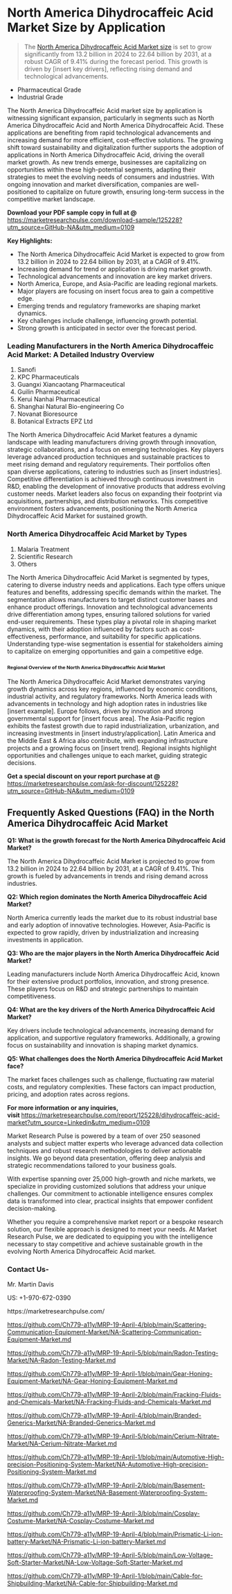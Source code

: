 <h1>North America Dihydrocaffeic Acid Market&nbsp;Size by Application</h1><blockquote><p>The <a href="https://marketresearchpulse.com/download-sample/125228?utm_source=GitHub-NA&amp;utm_medium=0109">North America Dihydrocaffeic Acid Market size</a> is set to grow significantly from 13.2 billion in 2024 to 22.64 billion by 2031, at a robust CAGR of 9.41% during the forecast period. This growth is driven by [insert key drivers], reflecting rising demand and technological advancements.</p></blockquote><ul><li>Pharmaceutical Grade<li> Industrial Grade</li></ul><p>The North America Dihydrocaffeic Acid market size by application is witnessing significant expansion, particularly in segments such as North America Dihydrocaffeic Acid and North America Dihydrocaffeic Acid. These applications are benefiting from rapid technological advancements and increasing demand for more efficient, cost-effective solutions. The growing shift toward sustainability and digitalization further supports the adoption of applications in North America Dihydrocaffeic Acid, driving the overall market growth. As new trends emerge, businesses are capitalizing on opportunities within these high-potential segments, adapting their strategies to meet the evolving needs of consumers and industries. With ongoing innovation and market diversification, companies are well-positioned to capitalize on future growth, ensuring long-term success in the competitive market landscape.</p><p><strong>Download your PDF sample copy in full at @ </strong><a href="https://marketresearchpulse.com/download-sample/125228?utm_source=GitHub-NA&amp;utm_medium=0109">https://marketresearchpulse.com/download-sample/125228?utm_source=GitHub-NA&amp;utm_medium=0109</a></p><p><strong>Key Highlights: </strong></p><ul><li>The North America Dihydrocaffeic Acid Market is expected to grow from 13.2 billion in 2024 to 22.64 billion by 2031, at a CAGR of 9.41%.</li><li>Increasing demand for trend or application is driving market growth.</li><li>Technological advancements and innovation are key market drivers.</li><li>North America, Europe, and Asia-Pacific are leading regional markets.</li><li>Major players are focusing on insert focus area to gain a competitive edge.</li><li>Emerging trends and regulatory frameworks are shaping market dynamics.</li><li>Key challenges include challenge, influencing growth potential.</li><li>Strong growth is anticipated in sector over the forecast period.</li></ul><h3>Leading Manufacturers in the North America Dihydrocaffeic Acid Market: A Detailed Industry Overview</h3><ol><li>Sanofi</li><li>KPC Pharmaceuticals</li><li>Guangxi Xiancaotang Pharmaceutical</li><li>Guilin Pharmaceutical</li><li>Kerui Nanhai Pharmaceutical</li><li>Shanghai Natural Bio-engineering Co</li><li>Novanat Bioresource</li><li>Botanical Extracts EPZ Ltd</li></ol><div class="flex max-w-full flex-col flex-grow"><div class="min-h-8 text-message flex w-full flex-col items-end gap-2 whitespace-normal break-words [.text-message+&amp;]:mt-5" dir="auto" data-message-author-role="assistant" data-message-id="fd8432e4-4910-450d-b182-61b7bfb0a01f" data-message-model-slug="gpt-4o"><div class="flex w-full flex-col gap-1 empty:hidden first:pt-[3px]"><div class="markdown prose w-full break-words dark:prose-invert light"><p>The North America Dihydrocaffeic Acid Market features a dynamic landscape with leading manufacturers driving growth through innovation, strategic collaborations, and a focus on emerging technologies. Key players leverage advanced production techniques and sustainable practices to meet rising demand and regulatory requirements. Their portfolios often span diverse applications, catering to industries such as [insert industries]. Competitive differentiation is achieved through continuous investment in R&amp;D, enabling the development of innovative products that address evolving customer needs. Market leaders also focus on expanding their footprint via acquisitions, partnerships, and distribution networks. This competitive environment fosters advancements, positioning the North America Dihydrocaffeic Acid Market for sustained growth.</p></div></div></div></div><h3>North America Dihydrocaffeic Acid Market by Types</h3><ol><li>Malaria Treatment<li> Scientific Research<li> Others</li></ol><div class="flex max-w-full flex-col flex-grow"><div class="min-h-8 text-message flex w-full flex-col items-end gap-2 whitespace-normal break-words [.text-message+&amp;]:mt-5" dir="auto" data-message-author-role="assistant" data-message-id="084470be-0bb7-4664-bddf-5156b4f41249" data-message-model-slug="gpt-4o-mini"><div class="flex w-full flex-col gap-1 empty:hidden first:pt-[3px]"><div class="markdown prose w-full break-words dark:prose-invert light"><p>The North America Dihydrocaffeic Acid Market is segmented by types, catering to diverse industry needs and applications. Each type offers unique features and benefits, addressing specific demands within the market. The segmentation allows manufacturers to target distinct customer bases and enhance product offerings. Innovation and technological advancements drive differentiation among types, ensuring tailored solutions for varied end-user requirements. These types play a pivotal role in shaping market dynamics, with their adoption influenced by factors such as cost-effectiveness, performance, and suitability for specific applications. Understanding type-wise segmentation is essential for stakeholders aiming to capitalize on emerging opportunities and gain a competitive edge.</p></div></div></div></div><h3><span style="font-size: 11px;">Regional Overview of the North America Dihydrocaffeic Acid Market</span></h3><div class="flex max-w-full flex-col flex-grow"><div class="min-h-8 text-message flex w-full flex-col items-end gap-2 whitespace-normal break-words [.text-message+&amp;]:mt-5" dir="auto" data-message-author-role="assistant" data-message-id="e9038762-ce64-4e30-91c9-9bd413514231" data-message-model-slug="gpt-4o-mini"><div class="flex w-full flex-col gap-1 empty:hidden first:pt-[3px]"><div class="markdown prose w-full break-words dark:prose-invert light"><p>The North America Dihydrocaffeic Acid Market demonstrates varying growth dynamics across key regions, influenced by economic conditions, industrial activity, and regulatory frameworks. North America leads with advancements in technology and high adoption rates in industries like [insert example]. Europe follows, driven by innovation and strong governmental support for [insert focus area]. The Asia-Pacific region exhibits the fastest growth due to rapid industrialization, urbanization, and increasing investments in [insert industry/application]. Latin America and the Middle East &amp; Africa also contribute, with expanding infrastructure projects and a growing focus on [insert trend]. Regional insights highlight opportunities and challenges unique to each market, guiding strategic decisions.</p></div></div></div></div><p><strong>Get a special discount on your report purchase at @ </strong><a href="https://marketresearchpulse.com/ask-for-discount/125228?utm_source=GitHub-NA&amp;utm_medium=0109">https://marketresearchpulse.com/ask-for-discount/125228?utm_source=GitHub-NA&amp;utm_medium=0109</a></p><h2>Frequently Asked Questions (FAQ) in the North America Dihydrocaffeic Acid Market</h2><p><strong>Q1: What is the growth forecast for the North America Dihydrocaffeic Acid Market?</strong></p><p>The North America Dihydrocaffeic Acid Market is projected to grow from 13.2 billion in 2024 to 22.64 billion by 2031, at a CAGR of 9.41%. This growth is fueled by advancements in trends and rising demand across industries.</p><p><strong>Q2: Which region dominates the North America Dihydrocaffeic Acid Market?</strong></p><p>North America currently leads the market due to its robust industrial base and early adoption of innovative technologies. However, Asia-Pacific is expected to grow rapidly, driven by industrialization and increasing investments in application.</p><p><strong>Q3: Who are the major players in the North America Dihydrocaffeic Acid Market?</strong></p><p>Leading manufacturers include North America Dihydrocaffeic Acid, known for their extensive product portfolios, innovation, and strong presence. These players focus on R&amp;D and strategic partnerships to maintain competitiveness.</p><p><strong>Q4: What are the key drivers of the North America Dihydrocaffeic Acid Market?</strong></p><p>Key drivers include technological advancements, increasing demand for application, and supportive regulatory frameworks. Additionally, a growing focus on sustainability and innovation is shaping market dynamics.</p><p><strong>Q5: What challenges does the North America Dihydrocaffeic Acid Market face?</strong></p><p>The market faces challenges such as challenge, fluctuating raw material costs, and regulatory complexities. These factors can impact production, pricing, and adoption rates across regions.</p><p><strong>For more information or any inquiries, visit&nbsp;</strong><a href="https://marketresearchpulse.com/report/125228/dihydrocaffeic-acid-market?utm_source=Linkedin&utm_medium=0109">https://marketresearchpulse.com/report/125228/dihydrocaffeic-acid-market?utm_source=Linkedin&utm_medium=0109</a></p><p>Market Research Pulse is powered by a team of over 250 seasoned analysts and subject matter experts who leverage advanced data collection techniques and robust research methodologies to deliver actionable insights. We go beyond data presentation, offering deep analysis and strategic recommendations tailored to your business goals.</p><p>With expertise spanning over 25,000 high-growth and niche markets, we specialize in providing customized solutions that address your unique challenges. Our commitment to actionable intelligence ensures complex data is transformed into clear, practical insights that empower confident decision-making.</p><p>Whether you require a comprehensive market report or a bespoke research solution, our flexible approach is designed to meet your needs. At Market Research Pulse, we are dedicated to equipping you with the intelligence necessary to stay competitive and achieve sustainable growth in the evolving North America Dihydrocaffeic Acid market.</p><h3><strong>Contact Us-</strong></h3><p>Mr. Martin Davis</p><p>US: +1-970-672-0390</p><p>https://marketresearchpulse.com/</p><p><a href="https://github.com/Ch779-a11y/MRP-19-April-4/blob/main/Scattering-Communication-Equipment-Market/NA-Scattering-Communication-Equipment-Market.md">https://github.com/Ch779-a11y/MRP-19-April-4/blob/main/Scattering-Communication-Equipment-Market/NA-Scattering-Communication-Equipment-Market.md</a></p><p><a href="https://github.com/Ch779-a11y/MRP-19-April-5/blob/main/Radon-Testing-Market/NA-Radon-Testing-Market.md">https://github.com/Ch779-a11y/MRP-19-April-5/blob/main/Radon-Testing-Market/NA-Radon-Testing-Market.md</a></p><p><a href="https://github.com/Ch779-a11y/MRP-19-April-1/blob/main/Gear-Honing-Equipment-Market/NA-Gear-Honing-Equipment-Market.md">https://github.com/Ch779-a11y/MRP-19-April-1/blob/main/Gear-Honing-Equipment-Market/NA-Gear-Honing-Equipment-Market.md</a></p><p><a href="https://github.com/Ch779-a11y/MRP-19-April-2/blob/main/Fracking-Fluids-and-Chemicals-Market/NA-Fracking-Fluids-and-Chemicals-Market.md">https://github.com/Ch779-a11y/MRP-19-April-2/blob/main/Fracking-Fluids-and-Chemicals-Market/NA-Fracking-Fluids-and-Chemicals-Market.md</a></p><p><a href="https://github.com/Ch779-a11y/MRP-19-April-4/blob/main/Branded-Generics-Market/NA-Branded-Generics-Market.md">https://github.com/Ch779-a11y/MRP-19-April-4/blob/main/Branded-Generics-Market/NA-Branded-Generics-Market.md</a></p><p><a href="https://github.com/Ch779-a11y/MRP-19-April-5/blob/main/Cerium-Nitrate-Market/NA-Cerium-Nitrate-Market.md">https://github.com/Ch779-a11y/MRP-19-April-5/blob/main/Cerium-Nitrate-Market/NA-Cerium-Nitrate-Market.md</a></p><p><a href="https://github.com/Ch779-a11y/MRP-19-April-1/blob/main/Automotive-High-precision-Positioning-System-Market/NA-Automotive-High-precision-Positioning-System-Market.md">https://github.com/Ch779-a11y/MRP-19-April-1/blob/main/Automotive-High-precision-Positioning-System-Market/NA-Automotive-High-precision-Positioning-System-Market.md</a></p><p><a href="https://github.com/Ch779-a11y/MRP-19-April-2/blob/main/Basement-Waterproofing-System-Market/NA-Basement-Waterproofing-System-Market.md">https://github.com/Ch779-a11y/MRP-19-April-2/blob/main/Basement-Waterproofing-System-Market/NA-Basement-Waterproofing-System-Market.md</a></p><p><a href="https://github.com/Ch779-a11y/MRP-19-April-3/blob/main/Cosplay-Costume-Market/NA-Cosplay-Costume-Market.md">https://github.com/Ch779-a11y/MRP-19-April-3/blob/main/Cosplay-Costume-Market/NA-Cosplay-Costume-Market.md</a></p><p><a href="https://github.com/Ch779-a11y/MRP-19-April-4/blob/main/Prismatic-Li-ion-battery-Market/NA-Prismatic-Li-ion-battery-Market.md">https://github.com/Ch779-a11y/MRP-19-April-4/blob/main/Prismatic-Li-ion-battery-Market/NA-Prismatic-Li-ion-battery-Market.md</a></p><p><a href="https://github.com/Ch779-a11y/MRP-19-April-5/blob/main/Low-Voltage-Soft-Starter-Market/NA-Low-Voltage-Soft-Starter-Market.md">https://github.com/Ch779-a11y/MRP-19-April-5/blob/main/Low-Voltage-Soft-Starter-Market/NA-Low-Voltage-Soft-Starter-Market.md</a></p><p><a href="https://github.com/Ch779-a11y/MRP-19-April-1/blob/main/Cable-for-Shipbuilding-Market/NA-Cable-for-Shipbuilding-Market.md">https://github.com/Ch779-a11y/MRP-19-April-1/blob/main/Cable-for-Shipbuilding-Market/NA-Cable-for-Shipbuilding-Market.md</a></p>
